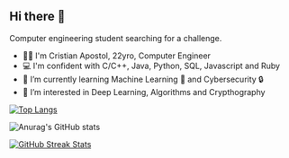 ## Hi there 👋

Computer engineering student searching for a challenge.

- 👨‍💻 I'm Cristian Apostol, 22yro, Computer Engineer
- 💻 I'm confident with C/C++, Java, Python, SQL, Javascript and Ruby 
- 🌱 I’m currently learning Machine Learning 🤖 and Cybersecurity 🔒
- 👀 I’m interested in Deep Learning, Algorithms and Crypthography

[![Top Langs](https://github-readme-stats.vercel.app/api/top-langs/?username=cristiandiiorio&langs_count=5&layout=compact&theme=dark&exclude_repo=github-readme-stats,cristiandiiorio.github.io)](https://github.com/anuraghazra/github-readme-stats)

![Anurag's GitHub stats](https://github-readme-stats.vercel.app/api?username=lapry34&show_icons=true&theme=dark)

[![GitHub Streak Stats](https://github-readme-streak-stats.herokuapp.com/?user=lapry34&theme=dark)](https://github.com/DenverCoder1/github-readme-streak-stats)

<!--
**CristianApostol2002291/CristianApostol2002291** is a ✨ _special_ ✨ repository because its `README.md` (this file) appears on your GitHub profile.

Here are some ideas to get you started:

- 🔭 I’m currently working on ...
- 🌱 I’m currently learning ...
- 👯 I’m looking to collaborate on ...
- 🤔 I’m looking for help with ...
- 💬 Ask me about ...
- 📫 How to reach me: ...
- 😄 Pronouns: ...
- ⚡ Fun fact: ...
-->
